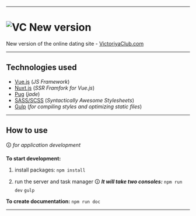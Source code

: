 ***
# ![VC](https://storage.victoriyaclub.com/i/logo.png) New version
New version of the online dating site - [VictoriyaClub.com](https://victoriyaclub.com/)

***
## Technologies used
* [Vue.js](https://vuejs.org/) (_JS Framework_)
* [Nuxt.js](http://nuxtjs.org) (_SSR Framfork for Vue.js_)
* [Pug](https://pugjs.org/) (_jade_)
* [SASS/SCSS](https://sass-lang.com) (_Syntactically Awesome Stylesheets_)
* [Gulp](https://gulpjs.com/) (_for compiling styles and optimizing static files_)

***
## How to use
🛈 _for application development_

**To start development:**
1. install packages:
	`npm install`

2. run the server and task manager
🛈 ***It will take two consoles:***
`npm run dev`
`gulp`

**To create documentation:**
`npm run doc`

***
